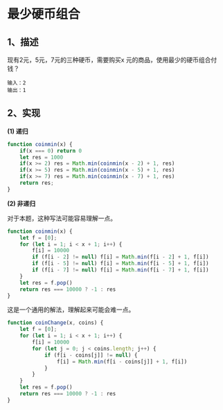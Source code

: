 # 最少硬币组合

## 1、描述

现有2元，5元，7元的三种硬币，需要购买x 元的商品，使用最少的硬币组合付钱？

```
输入：2
输出：1 
```

## 2、实现

**(1) 递归**

```js
function coinmin(x) {
    if(x === 0) return 0
    let res = 1000
    if(x >= 2) res = Math.min(coinmin(x - 2) + 1, res)
    if(x >= 5) res = Math.min(coinmin(x - 5) + 1, res)
    if(x >= 7) res = Math.min(coinmin(x - 7) + 1, res)
    return res;
}
```

**(2) 非递归**

对于本题，这种写法可能容易理解一点。
```js
function coinmin(x) {
    let f = [0];
    for (let i = 1; i < x + 1; i++) {
        f[i] = 10000
        if (f[i - 2] != null) f[i] = Math.min(f[i - 2] + 1, f[i])
        if (f[i - 5] != null) f[i] = Math.min(f[i - 5] + 1, f[i])
        if (f[i - 7] != null) f[i] = Math.min(f[i - 7] + 1, f[i])
    }
    let res = f.pop()
    return res === 10000 ? -1 : res
}
```

这是一个通用的解法，理解起来可能会难一点。
```js 
function coinChange(x, coins) {
    let f = [0];
    for (let i = 1; i < x + 1; i++) {
        f[i] = 10000
        for (let j = 0; j < coins.length; j++) {
            if (f[i - coins[j]] != null) {
                f[i] = Math.min(f[i - coins[j]] + 1, f[i])
            }
        }
    }
    let res = f.pop()
    return res === 10000 ? -1 : res
}
```